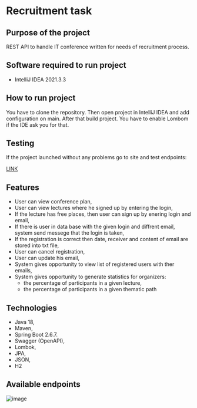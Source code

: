 # Recruitment task
## Purpose of the project
REST API to handle IT conference written for needs of recruitment process.


## Software required to run project
- IntelliJ IDEA 2021.3.3

## How to run project
You have to clone the repository.
Then open project in IntelliJ IDEA and add configuration on main. After that build project.
You have to enable Lombom if the IDE ask you for that.

## Testing
If the project launched without any problems go to site and test endpoints:

<a href="http://localhost:8080/swagger-ui/index.html#/" target="_blank">LINK</a>

## Features
- User can view conference plan,
- User can view lectures where he signed up by entering the login,
- If the lecture has free places, then user can sign up by enering login and email,
- If there is user in data base with the given login and diffrent email, system send messege that the login is taken,
- If the registration is correct then date, receiver and content of email are stored into txt file, 
- User can cancel registration,
- User can update his email,
- System gives opportunity to view list of registered users with ther emails,
- System gives opportunity to generate statistics for organizers:
  - the percentage of participants in a given lecture,
  - the percentage of participants in a given thematic path

## Technologies
- Java 18,
- Maven,
- Spring Boot 2.6.7.
- Swagger (OpenAPI),
- Lombok,
- JPA,
- JSON,
- H2

## Available endpoints

![image](https://user-images.githubusercontent.com/64408066/168271734-e6a62313-e8db-44dc-ae11-8008f07ad3e8.png)
